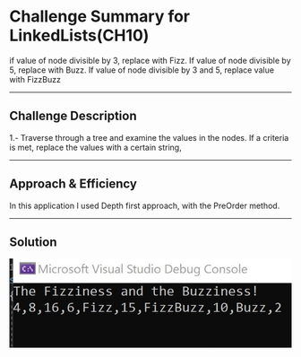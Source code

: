 # Challenge Summary for LinkedLists(CH10)
if value of node divisible by 3, replace with Fizz. If value of node divisible by 5, replace with Buzz. 
If value of node divisible by 3 and 5, replace value with FizzBuzz

-----
## Challenge Description
1.- Traverse through a tree and examine the values in the nodes. 
If a criteria is met, replace the values with a certain string,


------
## Approach & Efficiency
In this application I used Depth first approach, with the PreOrder method.

-------
## Solution
![Image 1](https://github.com/Alejandroid101/data-structures-and-algorithms-401c/blob/master/assets/CH16FizzBuzzTree.jpg?raw=true)


